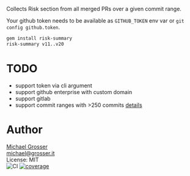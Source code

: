 <!-- keep in sync with bundle exec ./bin/risk-summary --help -->
Collects Risk section from all merged PRs over a given commit range.

Your github token needs to be available as `GITHUB_TOKEN` env var or `git config github.token`.

```bash
gem install risk-summary
risk-summary v11..v20
```

TODO
====
- support token via cli argument
- support github enterprise with custom domain
- support gitlab
- support commit ranges with >250 commits [details](https://stackoverflow.com/questions/26925312/github-api-how-to-compare-2-commits)

Author
======
[Michael Grosser](http://grosser.it)<br/>
michael@grosser.it<br/>
License: MIT<br/>
![CI](https://github.com/grosser/risk-summary/workflows/CI/badge.svg)
[![coverage](https://img.shields.io/badge/coverage-100%25-success.svg)](https://github.com/grosser/single_cov)
